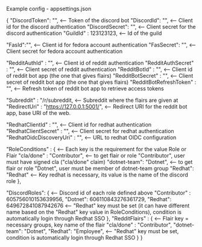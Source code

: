Example config - appsettings.json

{
  "DiscordToken": "",                           <-- Token of the discord bot
  "DiscordId": "",                              <-- Client id for the discord authentication
  "DiscordSecret": "",                          <-- Client secret for the discord authentication
  "GuildId" : 123123123,                        <-- Id of the guild

  "FasId":"",                                   <-- Client id for fedora account authentication
  "FasSecret": "",                              <-- Client secret for fedora account authentication

  "RedditAuthId" :  "",                         <-- Client id of reddit authentication
  "RedditAuthSecret" : "",                      <-- Client secret of reddit authentication
  "RedditBotId" : "",                           <-- Client id of reddit bot app (the one that gives flairs)
  "RedditBotSecret" : "",                       <-- Client secret of reddit bot app (the one that gives flairs)
  "RedditBotRefreshToken" : "",                 <-- Refresh token of reddit bot app to retrieve access tokens

  "Subreddit" : "/r/subreddit,                  <-- Subreddit where the flairs are given at
  "RedirectUri" : "https://127.0.0.1:5001/",    <-- Redirect URI for the reddit bot app, base URI of the web.

  "RedhatClientId" : "",                        <-- Client id for redhat authentication
  "RedhatClientSecret" : "",                    <-- Client secret for redhat authentication
  "RedhatOidcDiscoveryUri" : "",                <-- URL to redhat OIDC configuration

  "RoleConditions" : {                          <-- Each key is the requirement for the value Role or Flair
    "cla/done" : "Contributor",                 <-- to get flair or role "Contributor", user must have signed cla ("cla/done" claim)
    "dotnet-team": "Dotnet",                    <-- to get flair or role "Dotnet", user must be member of dotnet-team group
     "Redhat": "Redhat"                       <-- Key redhat is necessary, its value is the name of the discord role
  },

  "DiscordRoles": {                             <-- Discord id of each role defined above
    "Contributor" : 605756010153639956,
    "Dotnet": 606110843276361729,
    "Redhat": 649672841087942676                <-- "Redhat" key must be set (it can have different name based on the "Redhat" key value in RoleConditions), condition is automatically login through Redhat SSO
  },
  "RedditFlairs" : {                            <-- Flair key = necessary groups, key name of the flair
    "cla/done" : "Contributor",
    "dotnet-team": "Dotnet",
    "Redhat": "Employee",                       <-- "Redhat" key must be set, condition is automatically login through Redhat SSO
  }
}